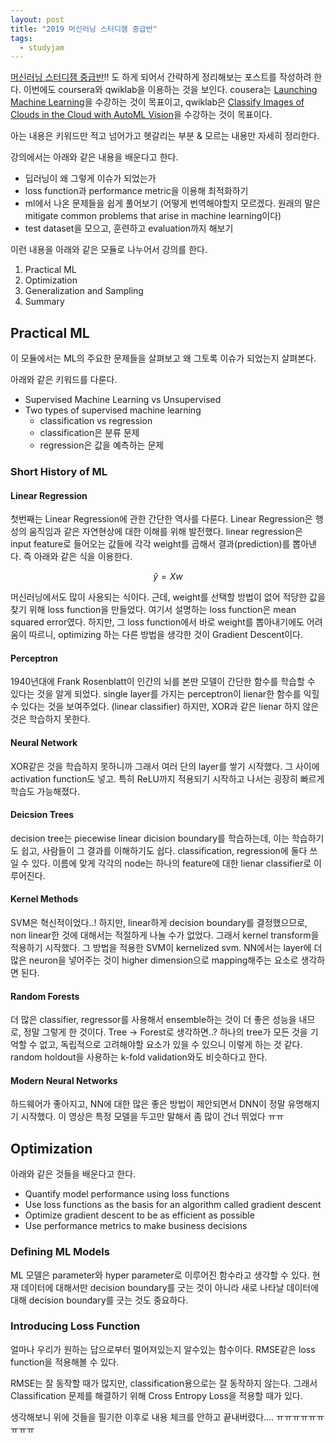 ```yaml
---
layout: post
title: "2019 머신러닝 스터디잼 중급반"
tags:
  - studyjam
---
```


[머신러닝 스터디잼 중급반](https://sites.google.com/view/ml-studyjam2/?fbclid=IwAR2IpboQjpHLIG8PESFpoP_K2DZwXJcGqk48nabWdRMrz720aS8gGyKtGoE)!! 도 하게 되어서 간략하게 정리해보는 포스트를 작성하려 한다. 이번에도  coursera와 qwiklab을 이용하는 것을 보인다. cousera는 [Launching Machine Learning](https://www.coursera.org/learn/launching-machine-learning)을 수강하는 것이 목표이고, qwiklab은 [Classify Images of Clouds in the Cloud with AutoML Vision](https://www.qwiklabs.com/focuses/1779?catalog_rank=%7B%22rank%22%3A1%2C%22num_filters%22%3A0%2C%22has_search%22%3Atrue%7D&parent=catalog&search_id=2274219)을 수강하는 것이 목표이다.

아는 내용은 키워드만 적고 넘어가고 헷갈리는 부분 & 모르는 내용만 자세히 정리한다.

강의에서는 아래와 같은 내용을 배운다고 한다.

* 딥러닝이 왜 그렇게 이슈가 되었는가
* loss function과 performance metric을 이용해 최적화하기
* ml에서 나온 문제들을 쉽게 풀어보기 (어떻게 번역해야할지 모르겠다. 원래의 말은 mitigate common problems that arise in machine learning이다)
* test dataset을 모으고, 훈련하고 evaluation까지 해보기

이런 내용을 아래와 같은 모듈로 나누어서 강의를 한다.

1. Practical ML
2. Optimization
3. Generalization and Sampling
4. Summary

## Practical ML

이 모듈에서는 ML의 주요한 문제들을 살펴보고 왜 그토록 이슈가 되었는지 살펴본다.

아래와 같은 키워드를 다룬다.

* Supervised Machine Learning vs Unsupervised
* Two types of supervised machine learning
  * classification vs regression
  * classification은 분류 문제
  * regression은 값을 예측하는 문제

### Short History of ML

#### Linear Regression

첫번째는 Linear Regression에 관한 간단한 역사를 다룬다. Linear Regression은 행성의 움직임과 같은 자연현상에 대한 이해를 위해 발전했다. linear regression은 input feature로 들어오는 값들에 각각 weight를 곱해서 결과(prediction)를 뽑아낸다. 즉 아래와 같은 식을 이용한다.

$$ \hat y  = X w$$

머신러닝에서도 많이 사용되는 식이다. 근데, weight를 선택할 방법이 없어 적당한 값을 찾기 위해 loss function을 만들었다. 여기서 설명하는 loss function은 mean squared error였다. 하지만, 그 loss function에서 바로 weight를 뽑아내기에도 어려움이 따르니, optimizing 하는 다른 방법을 생각한 것이 Gradient Descent이다.

#### Perceptron

1940년대에 Frank Rosenblatt이 인간의 뇌를 본딴 모델이 간단한 함수를 학습할 수 있다는 것을 알게 되었다. single layer를 가지는 perceptron이 lienar한 함수를 익힐 수 있다는 것을 보여주었다. (linear classifier) 하지만, XOR과 같은 lienar 하지 않은 것은 학습하지 못한다.

#### Neural Network

XOR같은 것을 학습하지 못하니까 그래서 여러 단의 layer를 쌓기 시작했다. 그 사이에 activation function도 넣고. 특히 ReLU까지 적용되기 시작하고 나서는 굉장히 빠르게 학습도 가능해졌다.

#### Deicsion Trees

decision tree는 piecewise linear dicision boundary를 학습하는데, 이는 학습하기도 쉽고, 사람들이 그 결과를 이해하기도 쉽다. classification, regression에 둘다 쓰일 수 있다. 이름에 맞게 각각의 node는 하나의 feature에 대한 lienar classifier로 이루어진다.

#### Kernel Methods

SVM은 혁신적이었다..! 하지만, linear하게 decision boundary를 결정했으므로, non linear한 것에 대해서는 적절하게 나눌 수가 없었다. 그래서 kernel transform을 적용하기 시작했다. 그 방법을 적용한 SVM이 kernelized svm. NN에서는 layer에 더 많은 neuron을 넣어주는 것이 higher dimension으로 mapping해주는 요소로 생각하면 된다.

#### Random Forests

더 많은 classifier, regressor를 사용해서 ensemble하는 것이 더 좋은 성능을 내므로, 정말 그렇게 한 것이다. Tree -> Forest로 생각하면..? 하나의 tree가 모든 것을 기억할 수 없고, 독립적으로 고려해야할 요소가 있을 수 있으니 이렇게 하는 것 같다. random holdout을 사용하는 k-fold validation와도 비슷하다고 한다.

#### Modern Neural Networks

하드웨어가 좋아지고, NN에 대한 많은 좋은 방법이 제안되면서 DNN이 정말 유명해지기 시작했다. 이 영상은 특정 모델을 두고만 말해서 좀 많이 건너 뛰었다 ㅠㅠ

## Optimization

아래와 같은 것들을 배운다고 한다.

* Quantify model performance using loss functions
* Use loss functions as the basis for an algorithm called gradient descent
* Optimize gradient descent to be as efficient as possible
* Use performance metrics to make business decisions

### Defining ML Models

ML 모델은 parameter와 hyper parameter로 이루어진 함수라고 생각할 수 있다. 현재 데이터에 대해서만 decision boundary를 긋는 것이 아니라 새로 나타날 데이터에 대해 decision boundary를 긋는 것도 중요하다.

### Introducing Loss Function

얼마나 우리가 원하는 답으로부터 멀어져있는지 알수있는 함수이다. RMSE같은 loss function을 적용해볼 수 있다.

RMSE는 잘 동작할 때가 많지만, classification용으로는 잘 동작하지 않는다. 그래서 Classification 문제를 해결하기 위해 Cross Entropy Loss을 적용할 때가 있다.

생각해보니 위에 것들을 필기한 이후로 내용 체크를 안하고 끝내버렸다..\.. ㅠㅠㅠㅠㅠㅠㅠㅠㅠ
